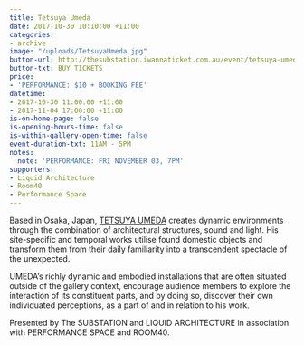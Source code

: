 ```yaml
---
title: Tetsuya Umeda
date: 2017-10-30 10:10:00 +11:00
categories:
- archive
image: "/uploads/TetsuyaUmeda.jpg"
button-url: http://thesubstation.iwannaticket.com.au/event/tetsuya-umeda-MTI5NDY
button-txt: BUY TICKETS
price:
- 'PERFORMANCE: $10 + BOOKING FEE'
datetime:
- 2017-10-30 11:00:00 +11:00
- 2017-11-04 17:00:00 +11:00
is-on-home-page: false
is-opening-hours-time: false
is-within-gallery-open-time: false
event-duration-txt: 11AM - 5PM
notes:
  note: 'PERFORMANCE: FRI NOVEMBER 03, 7PM'
supporters:
- Liquid Architecture
- Room40
- Performance Space
---
```


Based in Osaka, Japan, [TETSUYA UMEDA](https://vimeo.com/106567276) creates dynamic environments through the combination of architectural structures, sound and light. His site-specific and temporal works utilise found domestic objects and transform them from their daily familiarity into a transcendent spectacle of the unexpected.

UMEDA’s richly dynamic and embodied installations that are often situated outside of the gallery context, encourage audience members to explore the interaction of its constituent parts, and by doing so, discover their own individuated perceptions, as a part of and in relation to his work.

Presented by The SUBSTATION and LIQUID ARCHITECTURE in association with PERFORMANCE SPACE and ROOM40.
